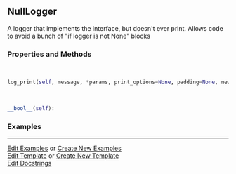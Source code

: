 ## <a id="McUtils.Scaffolding.Logging.NullLogger">NullLogger</a>
A logger that implements the interface, but doesn't ever print.
Allows code to avoid a bunch of "if logger is not None" blocks

### Properties and Methods
<a id="McUtils.Scaffolding.Logging.NullLogger.log_print" class="docs-object-method">&nbsp;</a>
```python
log_print(self, message, *params, print_options=None, padding=None, newline=None, **kwargs): 
```

<a id="McUtils.Scaffolding.Logging.NullLogger.__bool__" class="docs-object-method">&nbsp;</a>
```python
__bool__(self): 
```

### Examples




___

[Edit Examples](https://github.com/McCoyGroup/McUtils/edit/edit/ci/examples/ci/docs/McUtils/Scaffolding/Logging/NullLogger.md) or 
[Create New Examples](https://github.com/McCoyGroup/McUtils/new/edit/?filename=ci/examples/ci/docs/McUtils/Scaffolding/Logging/NullLogger.md) <br/>
[Edit Template](https://github.com/McCoyGroup/McUtils/edit/edit/ci/docs/ci/docs/McUtils/Scaffolding/Logging/NullLogger.md) or 
[Create New Template](https://github.com/McCoyGroup/McUtils/new/edit/?filename=ci/docs/templates/ci/docs/McUtils/Scaffolding/Logging/NullLogger.md) <br/>
[Edit Docstrings](https://github.com/McCoyGroup/McUtils/edit/edit/McUtils/Scaffolding/Logging.py?message=Update%20Docs)